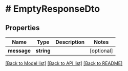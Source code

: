 # # EmptyResponseDto

## Properties

Name | Type | Description | Notes
------------ | ------------- | ------------- | -------------
**message** | **string** |  | [optional] 

[[Back to Model list]](../../README#documentation-for-models) [[Back to API list]](../../README#documentation-for-api-endpoints) [[Back to README]](../../README)


